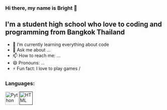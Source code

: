 ### Hi there, my name is Bright 👋

## I'm a student high school who love to coding and programming from Bangkok Thailand

- 🌱 I’m currently learning everything about code
- 💬 Ask me about ...
- 📫 How to reach me: ...
- 😄 Pronouns: ...
- ⚡ Fun fact: I love to play games / 

### Languages:
<a href="https://www.python.org" target="_blank"><img align="left" alt="Python" height ="42px" src="https://raw.githubusercontent.com/rahul-jha98/github_readme_icons/main/language_and_tools/square/python/python.svg"></a>
<a href=" " target="_blank"><img align="left" alt="HTML" height ="42px" src="https://cdn1.iconfinder.com/data/icons/logotypes/32/badge-html-5-512.png"></a>
<!--
**BRiGHTeSS/BRiGHTeSS** is a ✨ _special_ ✨ repository because its `README.md` (this file) appears on your GitHub profile.

Here are some ideas to get you started:


